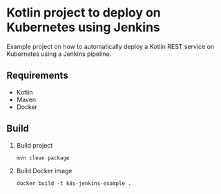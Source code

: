 Kotlin project to deploy on Kubernetes using Jenkins
===
Example project on how to automatically deploy a Kotlin REST service on Kubernetes using a Jenkins pipeline. 

Requirements
---
- Kotlin
- Maven
- Docker

Build
---
1. Build project
    ```
    mvn clean package
    ```
1. Build Docker image 
    ```
    docker build -t k8s-jenkins-example .
    ```